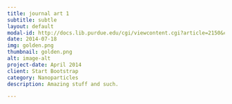 ```yaml
---
title: journal art 1
subtitle: subtle
layout: default
modal-id: http://docs.lib.purdue.edu/cgi/viewcontent.cgi?article=2150&context=nanopub
date: 2014-07-18
img: golden.png
thumbnail: golden.png
alt: image-alt
project-date: April 2014
client: Start Bootstrap
category: Nanoparticles
description: Amazing stuff and such.

---
```

